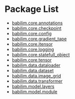 
# Package List

* [babilim.core.annotations
](babilim/core/annotations.md)
* [babilim.core.checkpoint
](babilim/core/checkpoint.md)
* [babilim.core.config
](babilim/core/config.md)
* [babilim.core.gradient_tape
](babilim/core/gradient_tape.md)
* [babilim.core.itensor
](babilim/core/itensor.md)
* [babilim.core.logging
](babilim/core/logging.md)
* [babilim.core.statefull_object
](babilim/core/statefull_object.md)
* [babilim.core.tensor
](babilim/core/tensor.md)
* [babilim.data.dataloader
](babilim/data/dataloader.md)
* [babilim.data.dataset
](babilim/data/dataset.md)
* [babilim.data.image_grid
](babilim/data/image_grid.md)
* [babilim.data.transformer
](babilim/data/transformer.md)
* [babilim.model.layers
](babilim/model/layers.md)
* [babilim.model.module
](babilim/model/module.md)


